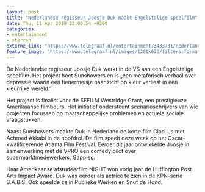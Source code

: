 ```yaml
---
layout: post
title: "Nederlandse regisseur Joosje Duk maakt Engelstalige speelfilm"
date: Thu, 11 Apr 2019 22:00:54 +0200
categories: 
- entertainment 
- sterren 
externe_link: "https://www.telegraaf.nl/entertainment/3433731/nederlandse-regisseur-joosje-duk-maakt-engelstalige-speelfilm"
feature_image: "https://www.telegraaf.nl/images/1200x630/filters:format(jpeg):quality(80)/cdn-kiosk-api.telegraaf.nl/a33540ec-5c94-11e9-8d7a-0218eaf05005.png"
---
```


<p class="intro">De Nederlandse regisseur Joosje Duk werkt in de VS aan een Engelstalige speelfilm. Het project heet Sunshowers en is „een metaforisch verhaal over depressie waarin een tienermeisje haar zicht op kleur verliest in een kleurrijke wereld.”</p> <p>Het project is finalist voor de SFFILM Westridge Grant, een prestigieuze Amerikaanse filmbeurs. Het initiatief ondersteunt scenarioschrijvers van wie projecten focussen op maatschappelijke problemen en actuele sociale vraagstukken.</p><p>Naast Sunshowers maakte Duk in Nederland de korte film Glad IJs met Achmed Akkabi in de hoofdrol. De film speelt deze week op het Oscar-kwalificerende Atlanta Film Festival. Eerder dit jaar ontwikkelde Joosje in samenwerking met de VPRO een comedy pilot over supermarktmedewerkers, Gappies.</p><p>Haar Amerikaanse afstudeerfilm NIGHT won vorig jaar de Huffington Post Arts Impact Award. Duk was eerder als actrice te zien in de KPN-serie B.A.B.S. Ook speelde ze in Publieke Werken en Snuf de Hond.</p>
